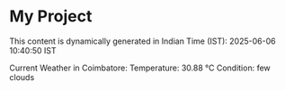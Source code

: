 # My Project

This content is dynamically generated in Indian Time (IST): 2025-06-06 10:40:50 IST


Current Weather in Coimbatore:
Temperature: 30.88 °C
Condition: few clouds
